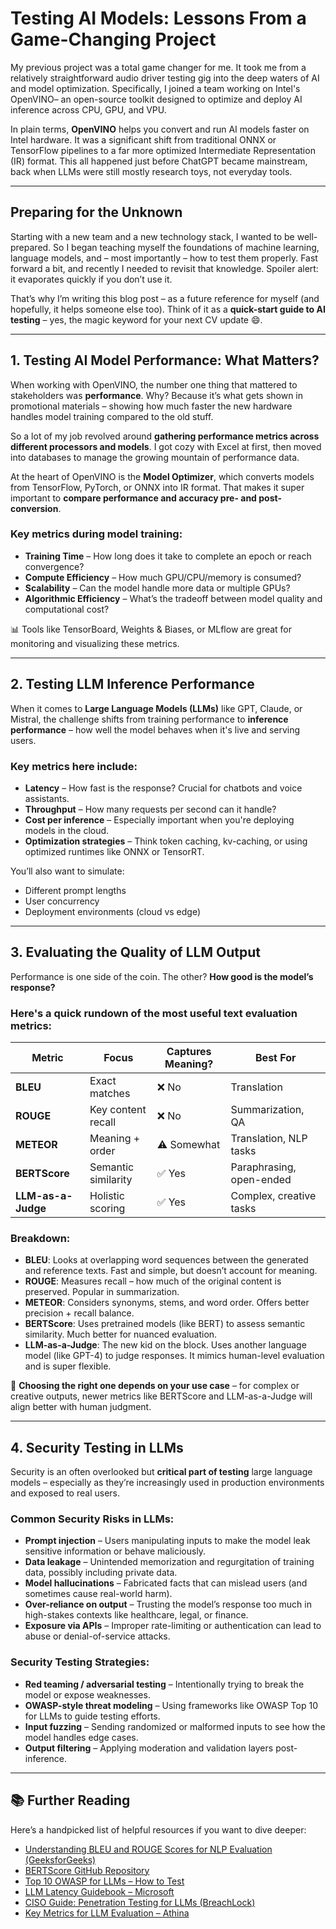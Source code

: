 # Testing AI Models: Lessons From a Game-Changing Project

My previous project was a total game changer for me. It took me from a relatively straightforward audio driver testing gig into the deep waters of AI and model optimization. Specifically, I joined a team working on Intel's OpenVINO– an open-source toolkit designed to optimize and deploy AI inference across CPU, GPU, and VPU.

In plain terms, **OpenVINO** helps you convert and run AI models faster on Intel hardware. It was a significant shift from traditional ONNX or TensorFlow pipelines to a far more optimized Intermediate Representation (IR) format. This all happened just before ChatGPT became mainstream, back when LLMs were still mostly research toys, not everyday tools.

---

## Preparing for the Unknown

Starting with a new team and a new technology stack, I wanted to be well-prepared. So I began teaching myself the foundations of machine learning, language models, and – most importantly – how to test them properly. Fast forward a bit, and recently I needed to revisit that knowledge. Spoiler alert: it evaporates quickly if you don’t use it.

That’s why I’m writing this blog post – as a future reference for myself (and hopefully, it helps someone else too). Think of it as a **quick-start guide to AI testing** – yes, the magic keyword for your next CV update 😄.

---

## 1. Testing AI Model Performance: What Matters?

When working with OpenVINO, the number one thing that mattered to stakeholders was **performance**. Why? Because it’s what gets shown in promotional materials – showing how much faster the new hardware handles model training compared to the old stuff.

So a lot of my job revolved around **gathering performance metrics across different processors and models**. I got cozy with Excel at first, then moved into databases to manage the growing mountain of performance data.

At the heart of OpenVINO is the **Model Optimizer**, which converts models from TensorFlow, PyTorch, or ONNX into IR format. That makes it super important to **compare performance and accuracy pre- and post-conversion**.

### Key metrics during model training:

- **Training Time** – How long does it take to complete an epoch or reach convergence?
- **Compute Efficiency** – How much GPU/CPU/memory is consumed?
- **Scalability** – Can the model handle more data or multiple GPUs?
- **Algorithmic Efficiency** – What’s the tradeoff between model quality and computational cost?

📊 Tools like TensorBoard, Weights & Biases, or MLflow are great for monitoring and visualizing these metrics.

---

## 2. Testing LLM Inference Performance

When it comes to **Large Language Models (LLMs)** like GPT, Claude, or Mistral, the challenge shifts from training performance to **inference performance** – how well the model behaves when it's live and serving users.

### Key metrics here include:

- **Latency** – How fast is the response? Crucial for chatbots and voice assistants.
- **Throughput** – How many requests per second can it handle?
- **Cost per inference** – Especially important when you're deploying models in the cloud.
- **Optimization strategies** – Think token caching, kv-caching, or using optimized runtimes like ONNX or TensorRT.

You’ll also want to simulate:

- Different prompt lengths
- User concurrency
- Deployment environments (cloud vs edge)

---

## 3. Evaluating the Quality of LLM Output

Performance is one side of the coin. The other? **How good is the model’s response?**

### Here's a quick rundown of the most useful text evaluation metrics:

| Metric             | Focus               | Captures Meaning? | Best For                 |
| ------------------ | ------------------- | ----------------- | ------------------------ |
| **BLEU**           | Exact matches       | ❌ No             | Translation              |
| **ROUGE**          | Key content recall  | ❌ No             | Summarization, QA        |
| **METEOR**         | Meaning + order     | ⚠️ Somewhat       | Translation, NLP tasks   |
| **BERTScore**      | Semantic similarity | ✅ Yes            | Paraphrasing, open-ended |
| **LLM-as-a-Judge** | Holistic scoring    | ✅ Yes            | Complex, creative tasks  |

### Breakdown:

- **BLEU**: Looks at overlapping word sequences between the generated and reference texts. Fast and simple, but doesn’t account for meaning.
- **ROUGE**: Measures recall – how much of the original content is preserved. Popular in summarization.
- **METEOR**: Considers synonyms, stems, and word order. Offers better precision + recall balance.
- **BERTScore**: Uses pretrained models (like BERT) to assess semantic similarity. Much better for nuanced evaluation.
- **LLM-as-a-Judge**: The new kid on the block. Uses another language model (like GPT-4) to judge responses. It mimics human-level evaluation and is super flexible.

🧠 **Choosing the right one depends on your use case** – for complex or creative outputs, newer metrics like BERTScore and LLM-as-a-Judge will align better with human judgment.

---

## 4. Security Testing in LLMs

Security is an often overlooked but **critical part of testing** large language models – especially as they’re increasingly used in production environments and exposed to real users.

### Common Security Risks in LLMs:

- **Prompt injection** – Users manipulating inputs to make the model leak sensitive information or behave maliciously.
- **Data leakage** – Unintended memorization and regurgitation of training data, possibly including private data.
- **Model hallucinations** – Fabricated facts that can mislead users (and sometimes cause real-world harm).
- **Over-reliance on output** – Trusting the model’s response too much in high-stakes contexts like healthcare, legal, or finance.
- **Exposure via APIs** – Improper rate-limiting or authentication can lead to abuse or denial-of-service attacks.

### Security Testing Strategies:

- **Red teaming / adversarial testing** – Intentionally trying to break the model or expose weaknesses.
- **OWASP-style threat modeling** – Using frameworks like OWASP Top 10 for LLMs to guide testing efforts.
- **Input fuzzing** – Sending randomized or malformed inputs to see how the model handles edge cases.
- **Output filtering** – Applying moderation and validation layers post-inference.

---

## 📚 Further Reading

Here’s a handpicked list of helpful resources if you want to dive deeper:

- [Understanding BLEU and ROUGE Scores for NLP Evaluation (GeeksforGeeks)](https://www.geeksforgeeks.org/bleu-and-rouge-scores-nlp/)
- [BERTScore GitHub Repository](https://github.com/Tiiiger/bert_score)
- [Top 10 OWASP for LLMs – How to Test](https://owasp.org/www-project-top-10-for-large-language-model-applications/)
- [LLM Latency Guidebook – Microsoft](https://aka.ms/llm-latency-guide)
- [CISO Guide: Penetration Testing for LLMs (BreachLock)](https://www.breachlock.com/resources/penetration-testing-llms/)
- [Key Metrics for LLM Evaluation – Athina](https://www.athina.ai/blog/llm-evaluation-metrics)
